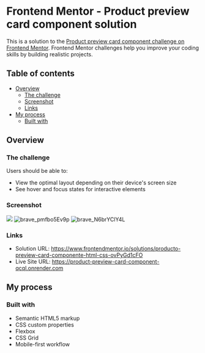 # Frontend Mentor - Product preview card component solution

This is a solution to the [Product preview card component challenge on Frontend Mentor](https://www.frontendmentor.io/challenges/product-preview-card-component-GO7UmttRfa). Frontend Mentor challenges help you improve your coding skills by building realistic projects. 

## Table of contents

- [Overview](#overview)
  - [The challenge](#the-challenge)
  - [Screenshot](#screenshot)
  - [Links](#links)
- [My process](#my-process)
  - [Built with](#built-with)

## Overview

### The challenge

Users should be able to:

- View the optimal layout depending on their device's screen size
- See hover and focus states for interactive elements

### Screenshot

![](./screenshot.jpg)
![brave_pmfbo5Ev9p](https://user-images.githubusercontent.com/106033066/221997563-ea33c795-fe9f-45a5-9b13-95eb531de2a6.png)
![brave_N6brYClY4L](https://user-images.githubusercontent.com/106033066/221997567-a22bb819-0ef8-4d89-a589-b87d703304ed.png)


### Links

- Solution URL: https://www.frontendmentor.io/solutions/producto-preview-card-componente-html-css-ovPyGd1cFO
- Live Site URL: https://product-preview-card-component-qcql.onrender.com

## My process

### Built with

- Semantic HTML5 markup
- CSS custom properties
- Flexbox
- CSS Grid
- Mobile-first workflow
